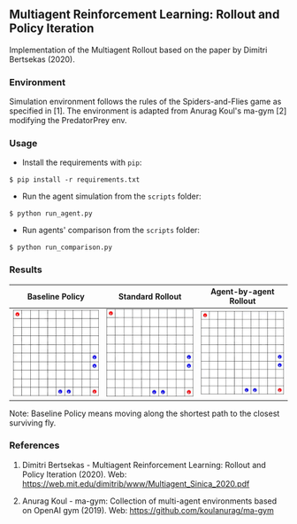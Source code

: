 ## Multiagent Reinforcement Learning: Rollout and Policy Iteration


Implementation of the Multiagent Rollout
based on the 
paper by Dimitri Bertsekas (2020).


### Environment

Simulation environment follows the rules of the Spiders-and-Flies game as 
specified in [1]. The environment is adapted from Anurag Koul's ma-gym [2] 
modifying the PredatorPrey env.


### Usage

- Install the requirements with `pip`:

```
$ pip install -r requirements.txt
```

- Run the agent simulation from the `scripts` folder:

```
$ python run_agent.py
```

- Run agents' comparison from the `scripts` folder:

```
$ python run_comparison.py
```

### Results

Baseline Policy        |  Standard Rollout     |Agent-by-agent Rollout     |
:-------------------------:|:-------------------------:|:-------------------------:|
![](artifacts/baseline.gif)  |  ![](artifacts/std_rollout.gif) |![](artifacts/agent_by_agent_rollout.gif) |

Note: Baseline Policy means moving along the shortest path 
to the closest surviving fly.


### References

1. Dimitri Bertsekas - Multiagent Reinforcement Learning: Rollout and 
   Policy Iteration (2020).
   Web: https://web.mit.edu/dimitrib/www/Multiagent_Sinica_2020.pdf
   
2. Anurag Koul - ma-gym: Collection of multi-agent environments based 
   on OpenAI gym (2019). Web: https://github.com/koulanurag/ma-gym
   